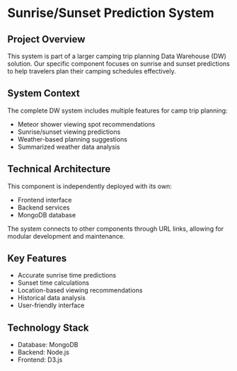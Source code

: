 # Sunrise/Sunset Prediction System

## Project Overview
This system is part of a larger camping trip planning Data Warehouse (DW) solution. Our specific component focuses on sunrise and sunset predictions to help travelers plan their camping schedules effectively.

## System Context
The complete DW system includes multiple features for camp trip planning:
* Meteor shower viewing spot recommendations
* Sunrise/sunset viewing predictions
* Weather-based planning suggestions
* Summarized weather data analysis

## Technical Architecture
This component is independently deployed with its own:
* Frontend interface
* Backend services
* MongoDB database

The system connects to other components through URL links, allowing for modular development and maintenance.

## Key Features
* Accurate sunrise time predictions
* Sunset time calculations
* Location-based viewing recommendations
* Historical data analysis
* User-friendly interface

## Technology Stack
* Database: MongoDB
* Backend: Node.js
* Frontend: D3.js
